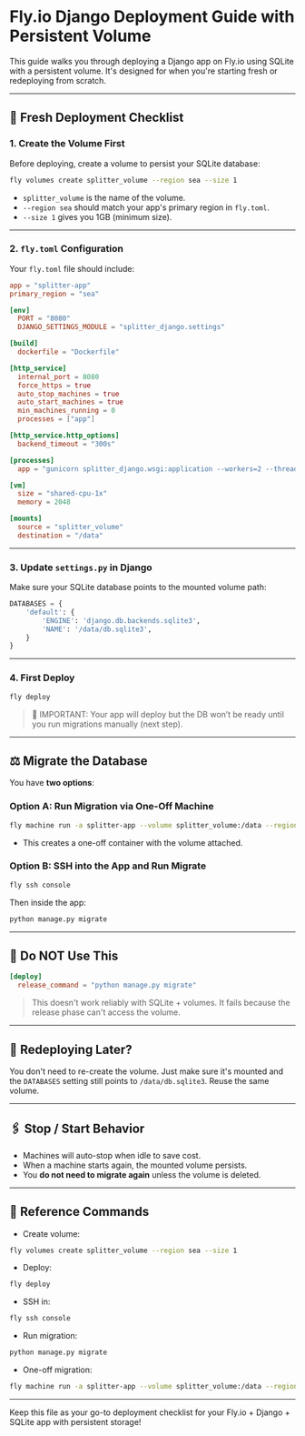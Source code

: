 # Fly.io Django Deployment Guide with Persistent Volume

This guide walks you through deploying a Django app on Fly.io using SQLite with a persistent volume. It's designed for when you're starting fresh or redeploying from scratch.

---

## 🚀 Fresh Deployment Checklist

### 1. Create the Volume First
Before deploying, create a volume to persist your SQLite database:

```bash
fly volumes create splitter_volume --region sea --size 1
```

- `splitter_volume` is the name of the volume.
- `--region sea` should match your app's primary region in `fly.toml`.
- `--size 1` gives you 1GB (minimum size).

---

### 2. `fly.toml` Configuration
Your `fly.toml` file should include:

```toml
app = "splitter-app"
primary_region = "sea"

[env]
  PORT = "8080"
  DJANGO_SETTINGS_MODULE = "splitter_django.settings"

[build]
  dockerfile = "Dockerfile"

[http_service]
  internal_port = 8080
  force_https = true
  auto_stop_machines = true
  auto_start_machines = true
  min_machines_running = 0
  processes = ["app"]

[http_service.http_options]
  backend_timeout = "300s"

[processes]
  app = "gunicorn splitter_django.wsgi:application --workers=2 --threads=2 --timeout=300"

[vm]
  size = "shared-cpu-1x"
  memory = 2048

[mounts]
  source = "splitter_volume"
  destination = "/data"
```

---

### 3. Update `settings.py` in Django
Make sure your SQLite database points to the mounted volume path:

```python
DATABASES = {
    'default': {
        'ENGINE': 'django.db.backends.sqlite3',
        'NAME': '/data/db.sqlite3',
    }
}
```

---

### 4. First Deploy

```bash
fly deploy
```

> 🚨 IMPORTANT: Your app will deploy but the DB won’t be ready until you run migrations manually (next step).

---

## ⚖️ Migrate the Database

You have **two options**:

### Option A: Run Migration via One-Off Machine

```bash
fly machine run -a splitter-app --volume splitter_volume:/data --region sea -- bash -c "python manage.py migrate"
```

- This creates a one-off container with the volume attached.

### Option B: SSH into the App and Run Migrate

```bash
fly ssh console
```
Then inside the app:
```bash
python manage.py migrate
```

---

## 🚫 Do NOT Use This
```toml
[deploy]
  release_command = "python manage.py migrate"
```

> This doesn't work reliably with SQLite + volumes. It fails because the release phase can't access the volume.

---

## 🔄 Redeploying Later?
You don't need to re-create the volume. Just make sure it's mounted and the `DATABASES` setting still points to `/data/db.sqlite3`. Reuse the same volume.

---

## 🖇️ Stop / Start Behavior
- Machines will auto-stop when idle to save cost.
- When a machine starts again, the mounted volume persists.
- You **do not need to migrate again** unless the volume is deleted.

---

## 📄 Reference Commands

- Create volume:
```bash
fly volumes create splitter_volume --region sea --size 1
```

- Deploy:
```bash
fly deploy
```

- SSH in:
```bash
fly ssh console
```

- Run migration:
```bash
python manage.py migrate
```

- One-off migration:
```bash
fly machine run -a splitter-app --volume splitter_volume:/data --region sea -- bash -c "python manage.py migrate"
```

---

Keep this file as your go-to deployment checklist for your Fly.io + Django + SQLite app with persistent storage!

